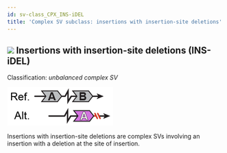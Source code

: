 ```yaml
---
id: sv-class_CPX_INS-iDEL
title: 'Complex SV subclass: insertions with insertion-site deletions'
---
```


## ![](https://placehold.it/15/71E38C/000000?text=+) Insertions with insertion-site deletions (INS-iDEL)

Classification: _unbalanced complex SV_

![Insertion with insertion-site deletion (dDUP)](gnomAD_browser.SV_schematics_INS_iDEL.png)

Insertions with insertion-site deletions are complex SVs involving an insertion with a deletion at the site of insertion.

